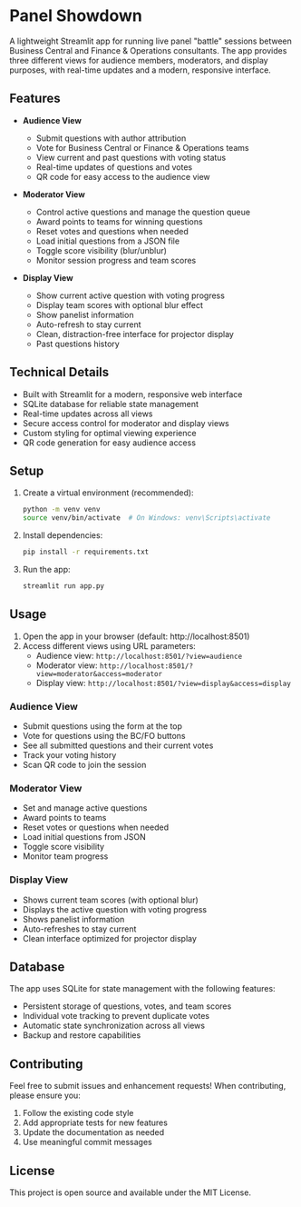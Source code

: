 # Panel Showdown

A lightweight Streamlit app for running live panel "battle" sessions between Business Central and Finance & Operations consultants. The app provides three different views for audience members, moderators, and display purposes, with real-time updates and a modern, responsive interface.

## Features

- **Audience View**
  - Submit questions with author attribution
  - Vote for Business Central or Finance & Operations teams
  - View current and past questions with voting status
  - Real-time updates of questions and votes
  - QR code for easy access to the audience view

- **Moderator View**
  - Control active questions and manage the question queue
  - Award points to teams for winning questions
  - Reset votes and questions when needed
  - Load initial questions from a JSON file
  - Toggle score visibility (blur/unblur)
  - Monitor session progress and team scores

- **Display View**
  - Show current active question with voting progress
  - Display team scores with optional blur effect
  - Show panelist information
  - Auto-refresh to stay current
  - Clean, distraction-free interface for projector display
  - Past questions history

## Technical Details

- Built with Streamlit for a modern, responsive web interface
- SQLite database for reliable state management
- Real-time updates across all views
- Secure access control for moderator and display views
- Custom styling for optimal viewing experience
- QR code generation for easy audience access

## Setup

1. Create a virtual environment (recommended):
   ```bash
   python -m venv venv
   source venv/bin/activate  # On Windows: venv\Scripts\activate
   ```

2. Install dependencies:
   ```bash
   pip install -r requirements.txt
   ```

3. Run the app:
   ```bash
   streamlit run app.py
   ```

## Usage

1. Open the app in your browser (default: http://localhost:8501)
2. Access different views using URL parameters:
   - Audience view: `http://localhost:8501/?view=audience`
   - Moderator view: `http://localhost:8501/?view=moderator&access=moderator`
   - Display view: `http://localhost:8501/?view=display&access=display`

### Audience View
- Submit questions using the form at the top
- Vote for questions using the BC/FO buttons
- See all submitted questions and their current votes
- Track your voting history
- Scan QR code to join the session

### Moderator View
- Set and manage active questions
- Award points to teams
- Reset votes or questions when needed
- Load initial questions from JSON
- Toggle score visibility
- Monitor team progress

### Display View
- Shows current team scores (with optional blur)
- Displays the active question with voting progress
- Shows panelist information
- Auto-refreshes to stay current
- Clean interface optimized for projector display

## Database

The app uses SQLite for state management with the following features:
- Persistent storage of questions, votes, and team scores
- Individual vote tracking to prevent duplicate votes
- Automatic state synchronization across all views
- Backup and restore capabilities

## Contributing

Feel free to submit issues and enhancement requests! When contributing, please ensure you:
1. Follow the existing code style
2. Add appropriate tests for new features
3. Update the documentation as needed
4. Use meaningful commit messages

## License

This project is open source and available under the MIT License.